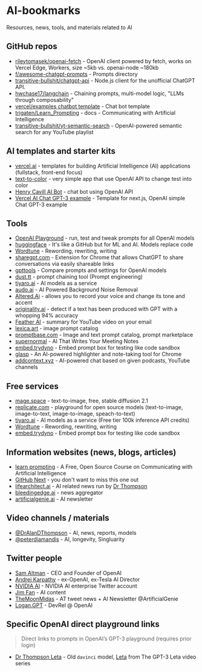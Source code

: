 # AI-bookmarks
Resources, news, tools, and materials related to AI

## GitHub repos
- [rileytomasek/openai-fetch](https://github.com/rileytomasek/openai-fetch) - OpenAI client powered by fetch, works on Vercel Edge, Workers, size ~5kb vs. openai-node ~180kb
- [f/awesome-chatgpt-prompts](https://github.com/f/awesome-chatgpt-prompts) - Prompts directory
- [transitive-bullshit/chatgpt-api](https://github.com/transitive-bullshit/chatgpt-api) - Node.js client for the unofficial ChatGPT API.
- [hwchase17/langchain](https://github.com/hwchase17/langchain) - Chaining prompts, multi-model logic, "LLMs through composability"
- [vercel/examples chatbot template](https://github.com/vercel/examples/tree/main/solutions/ai-chatgpt) - Chat bot template
- [trigaten/Learn_Prompting](https://github.com/trigaten/Learn_Prompting) - docs - Communicating with Artificial Intelligence
- [transitive-bullshit/yt-semantic-search](https://github.com/transitive-bullshit/yt-semantic-search) - OpenAI-powered semantic search for any YouTube playlist

## AI templates and starter kits
- [vercel.ai](https://www.vercel.ai) - templates for building Artificial Intelligence (AI) applications (fullstack, front-end focus)
- [text-to-color](https://text-to-color.vercel.app/) - very simple app that use OpenAI API to change test into color
- [Henry Cavill AI Bot](henry-cavill-bot.vercel.app) - chat bot using OpenAI API
- [Vercel AI Chat GPT-3 example](https://vercel.com/templates/next.js/ai-gpt3-chatbot) - Template for next.js, OpenAI simple Chat GPT-3 example

## Tools
- [OpenAI Playground](https://beta.openai.com/playground) - run, test and tweak prompts for all OpenAI models
- [huggingface](https://huggingface.co/) - It's like a GitHub but for ML and AI. Models replace code
- [Wordtune](https://www.wordtune.com/) - Rewording, rewriting, writing 
- [sharegpt.com](https://sharegpt.com/) - Extension for Chrome that allows ChatGPT to share conversations via easily shareable links
- [gpttools](https://gpttools.com/comparisontool) - Compare prompts and settings for OpenAI models
- [dust.tt](https://dust.tt/) - prompt chaining tool (Prompt engineering)
- [tiyaro.ai](https://console.tiyaro.ai/explore) - AI models as a service
- [audo.ai](https://audo.ai/) - AI Powered Background Noise Removal
- [Altered.Ai](https://www.altered.ai/) - allows you to record your voice and change its tone and accent
- [originality.ai](https://originality.ai/) - detect if a text has been produced with GPT with a whopping 94% accuracy
- [Feather AI](https://www.featherai.co/) - summary for YouTube video on your email
- [lexica.art](https://lexica.art/) - image prompt catalog
- [promptbase.com](https://promptbase.com/) - Image and text prompt catalog, prompt marketplace
- [supernormal](https://supernormal.com/) - AI That Writes Your Meeting Notes
- [embed.trydyno](https://embed.trydyno.com/) - Embed prompt box for testing like code sandbox
- [glasp](https://glasp.co/) - An AI-powered highlighter and note-taking tool for Chrome
- [addcontext.xyz](https://addcontext.xyz/) - AI-powered chat based on given podcasts, YouTube channels

## Free services
- [mage.space](https://www.mage.space/) - text-to-image, free, stable diffusion 2.1
- [replicate.com](https://replicate.com/explore) - playground for open source models (text-to-image, image-to-text, image-to-image, speach-to-text)
- [tiyaro.ai](https://console.tiyaro.ai/explore) - AI models as a service (Free tier 100k inference API credits)
- [Wordtune](https://www.wordtune.com/) - Rewording, rewriting, writing
- [embed.trydyno](https://embed.trydyno.com/) - Embed prompt box for testing like code sandbox

## Information websites (news, blogs, articles)
- [learn prompting](https://learnprompting.org/) - A Free, Open Source Course on Communicating with Artificial Intelligence
- [GitHub Next](https://githubnext.com/) - you don't want to miss this one out
- [lifearchitect.ai](https://lifearchitect.ai/) - AI related news run by [Dr Thompson](https://lifearchitect.ai/about-alan/)
- [bleedingedge.ai](https://bleedingedge.ai/) - news aggregator 
- [artificialgenie.ai](https://artificialgenie.ai/) - AI newsletter

## Video channels / materials 
- [@DrAlanDThompson](https://www.youtube.com/@DrAlanDThompson) - AI, news, reports, models
- [@peterdiamandis](https://www.youtube.com/@peterdiamandis) - AI, longevity, Singluarity

## Twitter people
- [Sam Altman](https://twitter.com/sama) - CEO and Founder of OpenAI
- [Andrej Karpathy](https://twitter.com/karpathy) - ex-OpenAI, ex-Tesla AI Director
- [NVIDIA AI](https://twitter.com/NVIDIAAI) - NVIDIA AI enterprise Twitter account
- [Jim Fan](https://twitter.com/DrJimFan) - AI content
- [TheMoonMidas](https://twitter.com/TheMoonMidas) - AT tweet news + AI Newsletter @ArtificialGenie
- [Logan.GPT](https://twitter.com/OfficialLoganK) - DevRel @ OpenAI

## Specific OpenAI direct playground links

> Direct links to prompts in OpenAI’s GPT-3 playground (requires prior login)

- [Dr Thompson Leta](https://beta.openai.com/playground/p/zUf68zBlohJfvPL5c80p7fsq?model=davinci) - Old `davinci` model, [Leta](https://lifearchitect.ai/leta/) from The GPT-3 Leta video series
